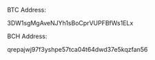 BTC Address:

3DW1sgMgAveNJYh1sBoCprVUPFBfWs1ELx

BCH Address:

qrepajwj97f3yshpe57tca04t64dwd37e5kqzfan56

